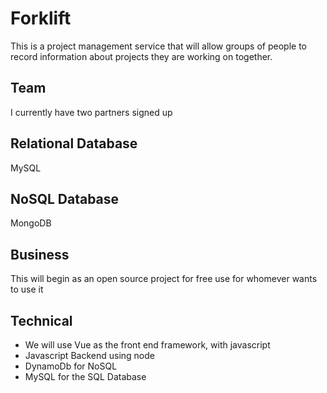 # Forklift
This is a project management service that will allow groups of people to record information about projects they are working on together.  

## Team
I currently have two partners signed up

## Relational Database
MySQL

## NoSQL Database
MongoDB

## Business
This will begin as an open source project for free use for whomever wants to use it


## Technical
* We will use Vue as the front end framework, with javascript
* Javascript Backend using node
* DynamoDb for NoSQL
* MySQL for the SQL Database

